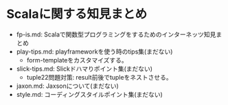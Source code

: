 # Scalaに関する知見まとめ

* fp-is.md: Scalaで関数型プログラミングをするためのインターネッツ知見まとめ
* play-tips.md: playframeworkを使う時のtips集(まだない)
  * form-templateをカスタマイズする。
* slick-tips.md: Slickドハマりポイント集(まだない)
  * tuple22問題対策: result前後でtupleをネストさせる。
* jaxon.md: Jaxsonについて(まだない)
* style.md: コーディングスタイルポイント集(まだない)
